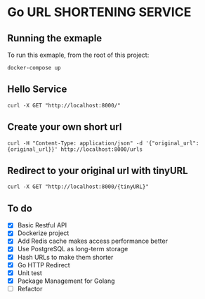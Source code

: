 # Go URL SHORTENING SERVICE

## Running the exmaple

To run this exmaple, from the root of this project:

```
docker-compose up
```

## Hello Service

```
curl -X GET "http://localhost:8000/"
```

## Create your own short url

```
curl -H "Content-Type: application/json" -d '{"original_url":{original_url}}' http://localhost:8000/urls
```

## Redirect to your original url with tinyURL

```
curl -X GET "http://localhost:8000/{tinyURL}"
```

## To do

- [x] Basic Restful API
- [x] Dockerize project
- [x] Add Redis cache makes access performance better
- [x] Use PostgreSQL as long-term storage
- [x] Hash URLs to make them shorter
- [x] Go HTTP Redirect
- [x] Unit test
- [x] Package Management for Golang 
- [ ] Refactor
